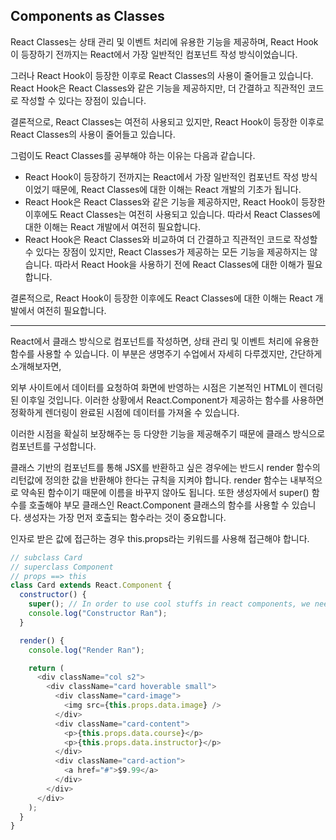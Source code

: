 ## Components as Classes

React Classes는 상태 관리 및 이벤트 처리에 유용한 기능을 제공하며, React Hook이 등장하기 전까지는 React에서 가장 일반적인 컴포넌트 작성 방식이었습니다.

그러나 React Hook이 등장한 이후로 React Classes의 사용이 줄어들고 있습니다. React Hook은 React Classes와 같은 기능을 제공하지만, 더 간결하고 직관적인 코드로 작성할 수 있다는 장점이 있습니다.

결론적으로, React Classes는 여전히 사용되고 있지만, React Hook이 등장한 이후로 React Classes의 사용이 줄어들고 있습니다.

그럼이도 React Classes를 공부해야 하는 이유는 다음과 같습니다.

- React Hook이 등장하기 전까지는 React에서 가장 일반적인 컴포넌트 작성 방식이었기 때문에, React Classes에 대한 이해는 React 개발의 기초가 됩니다.
- React Hook은 React Classes와 같은 기능을 제공하지만, React Hook이 등장한 이후에도 React Classes는 여전히 사용되고 있습니다. 따라서 React Classes에 대한 이해는 React 개발에서 여전히 필요합니다.
- React Hook은 React Classes와 비교하여 더 간결하고 직관적인 코드로 작성할 수 있다는 장점이 있지만, React Classes가 제공하는 모든 기능을 제공하지는 않습니다. 따라서 React Hook을 사용하기 전에 React Classes에 대한 이해가 필요합니다.

결론적으로, React Hook이 등장한 이후에도 React Classes에 대한 이해는 React 개발에서 여전히 필요합니다.

---

React에서 클래스 방식으로 컴포넌트를 작성하면, 상태 관리 및 이벤트 처리에 유용한 함수를 사용할 수 있습니다. 이 부분은 생명주기 수업에서 자세히 다루겠지만, 간단하게 소개해보자면,

외부 사이트에서 데이터를 요청하여 화면에 반영하는 시점은 기본적인 HTML이 렌더링 된 이후일 것입니다. 이러한 상황에서 React.Component가 제공하는 함수를 사용하면 정확하게 렌더링이 완료된 시점에 데이터를 가져올 수 있습니다.

이러한 시점을 확실히 보장해주는 등 다양한 기능을 제공해주기 때문에 클래스 방식으로 컴포넌트를 구성합니다.

클래스 기반의 컴포넌트를 통해 JSX를 반환하고 싶은 경우에는 반드시 render 함수의 리턴값에 정의한 값을 반환해야 한다는 규칙을 지켜야 합니다. render 함수는 내부적으로 약속된 함수이기 때문에 이름을 바꾸지 않아도 됩니다. 또한 생성자에서 super() 함수를 호출해야 부모 클래스인 React.Component 클래스의 함수를 사용할 수 있습니다. 생성자는 가장 먼저 호출되는 함수라는 것이 중요합니다.

인자로 받은 값에 접근하는 경우 this.props라는 키워드를 사용해 접근해야 합니다.

```javascript
// subclass Card
// superclass Component
// props ==> this
class Card extends React.Component {
  constructor() {
    super(); // In order to use cool stuffs in react components, we need to call super()
    console.log("Constructor Ran");
  }

  render() {
    console.log("Render Ran");

    return (
      <div className="col s2">
        <div className="card hoverable small">
          <div className="card-image">
            <img src={this.props.data.image} />
          </div>
          <div className="card-content">
            <p>{this.props.data.course}</p>
            <p>{this.props.data.instructor}</p>
          </div>
          <div className="card-action">
            <a href="#">$9.99</a>
          </div>
        </div>
      </div>
    );
  }
}
```
